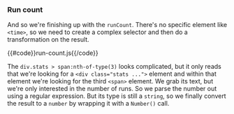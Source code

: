 ### Run count
And so we're finishing up with the `runCount`. There's no specific element like `<time>`, so we need to create
a complex selector and then do a transformation on the result.

{{#code}}run-count.js{{/code}}

The `div.stats > span:nth-of-type(3)` looks complicated, but it only reads that we're looking for
a `<div class="stats ...">` element and within that element we're looking for the third `<span>` element.
We grab its text, but we're only interested in the number of runs. So we parse the number out using a regular
expression. But its type is still a `string`, so we finally convert the result to a `number` by wrapping it with
a `Number()` call.
